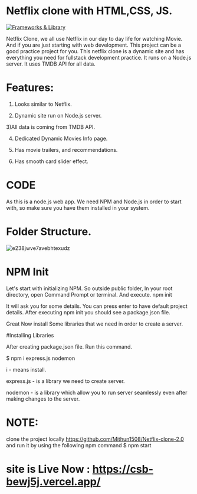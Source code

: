 # Netflix clone with HTML,CSS, JS.
[![Frameworks & Library](https://img.shields.io/badge/Netflix-E50914?style=for-the-badge&logo=netflix&logoColor=white)](https://www.apple.com/macos/catalina-preview)

Netflix Clone, we all use Netflix in our day to day life for watching Movie. And if you are just starting with web development. This project can be a good practice project for you. This netflix clone is a dynamic site and has everything you need for fullstack development practice. It runs on a Node.js server. It uses TMDB API for all data.

# Features:

1) Looks similar to Netflix.

2) Dynamic site run on Node.js server.

3)All data is coming from TMDB API.

4) Dedicated Dynamic Movies Info page.

5) Has movie trailers, and recommendations.

6) Has smooth card slider effect.

# CODE
As this is a node.js web app. We need NPM and Node.js in order to start with, so make sure you have them installed in your system.

# Folder Structure.

![e238jwve7avebhtexudz](https://user-images.githubusercontent.com/93249038/211522279-05806383-caf7-4219-b670-87b5eb1f3932.png)

# NPM Init
Let's start with initializing NPM. So outside public folder, In your root directory, open Command Prompt or terminal. And execute. npm init

It will ask you for some details. You can press enter to have default project details. After executing npm init you should see a package.json file.

Great Now install Some libraries that we need in order to create a server.

#Installing Libraries

After creating package.json file. Run this command.

 $ npm i express.js nodemon

i - means install.

express.js - is a library we need to create server.

nodemon - is a library which allow you to run server seamlessly even after making changes to the server.

# NOTE:
 clone the project locally  https://github.com/Mithun1508/Netflix-clone-2.0 and run it by using the following npm command 
   $ npm start 

# site is Live Now :  https://csb-bewj5j.vercel.app/
